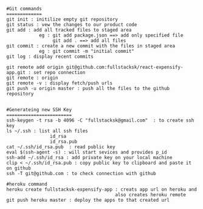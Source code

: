     #Git commands
    =============
    git init : initilize empty git repository
    git status : vew the changes to our product code
    git add : add all tracked files to staged area
                eg : git add package.json ==> add only specified file
                     git add . ==> add all files
    git commit : create a new commit with the files in staged area
                eg : git commit -m "initial commit"
    git log : display recent commits  

    git remote add origin git@github.com:fullstacksk/react-expensify-app.git : set repo connection
    git remote : origin
    git remote -v : display fetch/push urls
    git push -u origin master : push all the files to the github repository


    #Generateing new SSH Key
    ========================
    ssh-keygen -t rsa -b 4096 -C "fullstacksk@gmail.com"  : to create ssh key
    ls ~/.ssh : list all ssh files
                    id_rsa
                    id_rsa.pub
    cat ~/.ssh/id_rsa.pub  : read public key
    eval $(ssh-agent -s) : will start sevices and provides p_id
    ssh-add ~/.ssh/id_rsa : add private key on your local machine 
    clip < ~/.ssh/id_rsa.pub : copy public key to clipboard and paste it on github
    ssh -T git@github.com : to check connection with github

    #heroku command
    heroku create fullstacksk-expensify-app : creats app url on heroku and 
                                            also creates heroku remote
    git push heroku master : deploy the apps to that created url

